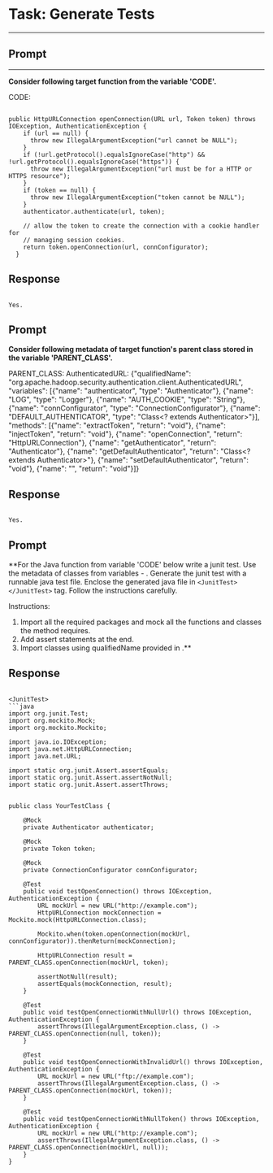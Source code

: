 # Task: Generate Tests

---

## Prompt

****

**Consider following target function from the variable 'CODE'.**

CODE:

```

public HttpURLConnection openConnection(URL url, Token token) throws IOException, AuthenticationException {
    if (url == null) {
      throw new IllegalArgumentException("url cannot be NULL");
    }
    if (!url.getProtocol().equalsIgnoreCase("http") && !url.getProtocol().equalsIgnoreCase("https")) {
      throw new IllegalArgumentException("url must be for a HTTP or HTTPS resource");
    }
    if (token == null) {
      throw new IllegalArgumentException("token cannot be NULL");
    }
    authenticator.authenticate(url, token);

    // allow the token to create the connection with a cookie handler for
    // managing session cookies.
    return token.openConnection(url, connConfigurator);
  }

```

## Response

```

Yes.

```

## Prompt

**Consider following metadata of target function's parent class stored in the variable 'PARENT_CLASS'.**


PARENT_CLASS: 
AuthenticatedURL: {"qualifiedName": "org.apache.hadoop.security.authentication.client.AuthenticatedURL", "variables": [{"name": "authenticator", "type": "Authenticator"}, {"name": "LOG", "type": "Logger"}, {"name": "AUTH_COOKIE", "type": "String"}, {"name": "connConfigurator", "type": "ConnectionConfigurator"}, {"name": "DEFAULT_AUTHENTICATOR", "type": "Class<? extends Authenticator>"}], "methods": [{"name": "extractToken", "return": "void"}, {"name": "injectToken", "return": "void"}, {"name": "openConnection", "return": "HttpURLConnection"}, {"name": "getAuthenticator", "return": "Authenticator"}, {"name": "getDefaultAuthenticator", "return": "Class<? extends Authenticator>"}, {"name": "setDefaultAuthenticator", "return": "void"}, {"name": "<clinit>", "return": "void"}]}

## Response

```

Yes.

```

## Prompt

**For the Java function from variable 'CODE' below write a junit test. Use the metadata of classes from variables - <META-DATA>. Generate the junit test with a runnable java test file. Enclose the generated java file in `<JunitTest></JunitTest>` tag. Follow the instructions carefully. 

Instructions: 
1. Import all the required packages and mock all the functions and classes the method requires. 
2. Add assert statements at the end. 
3. Import classes using qualifiedName provided in <META-DATA>.**

## Response

```

<JunitTest>
```java
import org.junit.Test;
import org.mockito.Mock;
import org.mockito.Mockito;

import java.io.IOException;
import java.net.HttpURLConnection;
import java.net.URL;

import static org.junit.Assert.assertEquals;
import static org.junit.Assert.assertNotNull;
import static org.junit.Assert.assertThrows;


public class YourTestClass {

    @Mock
    private Authenticator authenticator;

    @Mock
    private Token token;

    @Mock
    private ConnectionConfigurator connConfigurator;

    @Test
    public void testOpenConnection() throws IOException, AuthenticationException {
        URL mockUrl = new URL("http://example.com");
        HttpURLConnection mockConnection = Mockito.mock(HttpURLConnection.class);

        Mockito.when(token.openConnection(mockUrl, connConfigurator)).thenReturn(mockConnection);

        HttpURLConnection result = PARENT_CLASS.openConnection(mockUrl, token);

        assertNotNull(result);
        assertEquals(mockConnection, result);
    }

    @Test
    public void testOpenConnectionWithNullUrl() throws IOException, AuthenticationException {
        assertThrows(IllegalArgumentException.class, () -> PARENT_CLASS.openConnection(null, token));
    }

    @Test
    public void testOpenConnectionWithInvalidUrl() throws IOException, AuthenticationException {
        URL mockUrl = new URL("ftp://example.com");
        assertThrows(IllegalArgumentException.class, () -> PARENT_CLASS.openConnection(mockUrl, token));
    }

    @Test
    public void testOpenConnectionWithNullToken() throws IOException, AuthenticationException {
        URL mockUrl = new URL("http://example.com");
        assertThrows(IllegalArgumentException.class, () -> PARENT_CLASS.openConnection(mockUrl, null));
    }
}

```
</JunitTest>


```